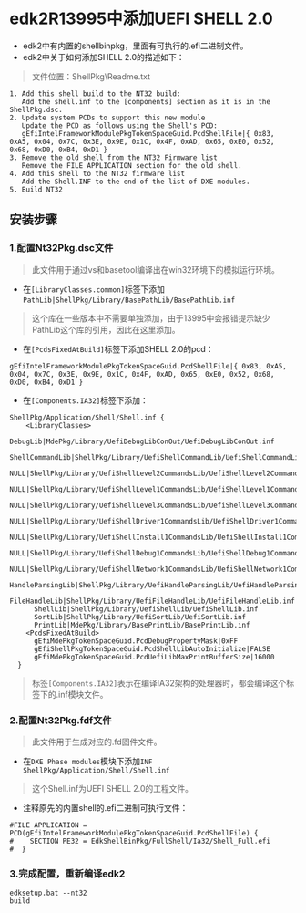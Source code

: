 # edk2R13995中添加UEFI SHELL 2.0
- edk2中有内置的shellbinpkg，里面有可执行的.efi二进制文件。
- edk2中关于如何添加SHELL 2.0的描述如下：
> 文件位置：ShellPkg\Readme.txt

```
1. Add this shell build to the NT32 build:
   Add the shell.inf to the [components] section as it is in the ShellPkg.dsc.
2. Update system PCDs to support this new module
   Update the PCD as follows using the Shell's PCD:
   gEfiIntelFrameworkModulePkgTokenSpaceGuid.PcdShellFile|{ 0x83, 0xA5, 0x04, 0x7C, 0x3E, 0x9E, 0x1C, 0x4F, 0xAD, 0x65, 0xE0, 0x52, 0x68, 0xD0, 0xB4, 0xD1 }
3. Remove the old shell from the NT32 Firmware list
   Remove the FILE APPLICATION section for the old shell.
4. Add this shell to the NT32 firmware list
   Add the Shell.INF to the end of the list of DXE modules.
5. Build NT32
```

## 安装步骤

### 1.配置Nt32Pkg.dsc文件

> 此文件用于通过vs和basetool编译出在win32环境下的模拟运行环境。

- 在`[LibraryClasses.common]`标签下添加`PathLib|ShellPkg/Library/BasePathLib/BasePathLib.inf`
> 这个库在一些版本中不需要单独添加，由于13995中会报错提示缺少PathLib这个库的引用，因此在这里添加。

- 在`[PcdsFixedAtBuild]`标签下添加SHELL 2.0的pcd：

`gEfiIntelFrameworkModulePkgTokenSpaceGuid.PcdShellFile|{ 0x83, 0xA5, 0x04, 0x7C, 0x3E, 0x9E, 0x1C, 0x4F, 0xAD, 0x65, 0xE0, 0x52, 0x68, 0xD0, 0xB4, 0xD1 }`

- 在`[Components.IA32]`标签下添加：

```
ShellPkg/Application/Shell/Shell.inf {
    <LibraryClasses>
      DebugLib|MdePkg/Library/UefiDebugLibConOut/UefiDebugLibConOut.inf
      ShellCommandLib|ShellPkg/Library/UefiShellCommandLib/UefiShellCommandLib.inf
      NULL|ShellPkg/Library/UefiShellLevel2CommandsLib/UefiShellLevel2CommandsLib.inf
      NULL|ShellPkg/Library/UefiShellLevel1CommandsLib/UefiShellLevel1CommandsLib.inf
      NULL|ShellPkg/Library/UefiShellLevel3CommandsLib/UefiShellLevel3CommandsLib.inf
      NULL|ShellPkg/Library/UefiShellDriver1CommandsLib/UefiShellDriver1CommandsLib.inf
      NULL|ShellPkg/Library/UefiShellInstall1CommandsLib/UefiShellInstall1CommandsLib.inf
      NULL|ShellPkg/Library/UefiShellDebug1CommandsLib/UefiShellDebug1CommandsLib.inf
      NULL|ShellPkg/Library/UefiShellNetwork1CommandsLib/UefiShellNetwork1CommandsLib.inf
      HandleParsingLib|ShellPkg/Library/UefiHandleParsingLib/UefiHandleParsingLib.inf
      FileHandleLib|ShellPkg/Library/UefiFileHandleLib/UefiFileHandleLib.inf
      ShellLib|ShellPkg/Library/UefiShellLib/UefiShellLib.inf
      SortLib|ShellPkg/Library/UefiSortLib/UefiSortLib.inf
      PrintLib|MdePkg/Library/BasePrintLib/BasePrintLib.inf
    <PcdsFixedAtBuild>
      gEfiMdePkgTokenSpaceGuid.PcdDebugPropertyMask|0xFF
      gEfiShellPkgTokenSpaceGuid.PcdShellLibAutoInitialize|FALSE
      gEfiMdePkgTokenSpaceGuid.PcdUefiLibMaxPrintBufferSize|16000
  }
```
> 标签`[Components.IA32]`表示在编译IA32架构的处理器时，都会编译这个标签下的.inf模块文件。

### 2.配置Nt32Pkg.fdf文件

> 此文件用于生成对应的.fd固件文件。

- 在`DXE Phase modules`模块下添加`INF  ShellPkg/Application/Shell/Shell.inf`
> 这个Shell.inf为UEFI SHELL 2.0的工程文件。

- 注释原先的内置shell的.efi二进制可执行文件：
```
#FILE APPLICATION = PCD(gEfiIntelFrameworkModulePkgTokenSpaceGuid.PcdShellFile) {
#    SECTION PE32 = EdkShellBinPkg/FullShell/Ia32/Shell_Full.efi
#  }
```

### 3.完成配置，重新编译edk2
```
edksetup.bat --nt32
build
```

